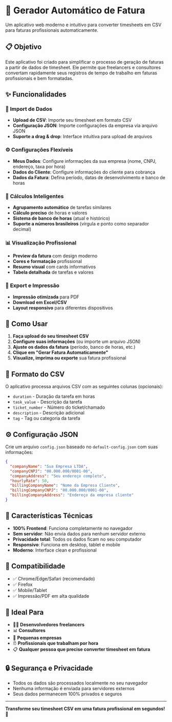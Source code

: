 # 🚀 Gerador Automático de Fatura

Um aplicativo web moderno e intuitivo para converter timesheets em CSV para faturas profissionais automaticamente.

## 📋 Objetivo

Este aplicativo foi criado para simplificar o processo de geração de faturas a partir de dados de timesheet. Ele permite que freelancers e consultores convertam rapidamente seus registros de tempo de trabalho em faturas profissionais e bem formatadas.

## ✨ Funcionalidades

### 📁 **Import de Dados**
- **Upload de CSV**: Importe seu timesheet em formato CSV
- **Configuração JSON**: Importe configurações da empresa via arquivo JSON
- **Suporte a drag & drop**: Interface intuitiva para upload de arquivos

### ⚙️ **Configurações Flexíveis**
- **Meus Dados**: Configure informações da sua empresa (nome, CNPJ, endereço, taxa por hora)
- **Dados do Cliente**: Configure informações do cliente para cobrança
- **Dados da Fatura**: Defina período, datas de desenvolvimento e banco de horas

### 🧮 **Cálculos Inteligentes**
- **Agrupamento automático** de tarefas similares
- **Cálculo preciso** de horas e valores
- **Sistema de banco de horas** (atual e histórico)
- **Suporte a números brasileiros** (vírgula e ponto como separador decimal)

### 📊 **Visualização Profissional**
- **Preview da fatura** com design moderno
- **Cores e formatação** profissional
- **Resumo visual** com cards informativos
- **Tabela detalhada** de tarefas e valores

### 💾 **Export e Impressão**
- **Impressão otimizada** para PDF
- **Download em Excel/CSV**
- **Layout responsivo** para diferentes dispositivos

## 🚀 Como Usar

1. **Faça upload do seu timesheet CSV**
2. **Configure suas informações** (ou importe um arquivo JSON)
3. **Ajuste os dados da fatura** (período, banco de horas, etc.)
4. **Clique em "Gerar Fatura Automaticamente"**
5. **Visualize, imprima ou exporte** sua fatura profissional

## 📝 Formato do CSV

O aplicativo processa arquivos CSV com as seguintes colunas (opcionais):
- `duration` - Duração da tarefa em horas
- `task_value` - Descrição da tarefa
- `ticket_number` - Número do ticket/chamado
- `description` - Descrição adicional
- `tag` - Tag ou categoria da tarefa

## ⚙️ Configuração JSON

Crie um arquivo `config.json` baseado no `default-config.json` com suas informações:

```json
{
  "companyName": "Sua Empresa LTDA",
  "companyCNPJ": "00.000.000/0001-00",
  "companyAddress": "Seu endereço completo",
  "hourlyRate": 50,
  "billingCompanyName": "Nome da Empresa Cliente",
  "billingCompanyCNPJ": "00.000.000/0001-00",
  "billingCompanyAddress": "Endereço da empresa cliente"
}
```

## 🌟 Características Técnicas

- **100% Frontend**: Funciona completamente no navegador
- **Sem servidor**: Não envia dados para nenhum servidor externo
- **Privacidade total**: Todos os dados ficam no seu computador
- **Responsivo**: Funciona em desktop, tablet e mobile
- **Moderno**: Interface clean e profissional

## 📱 Compatibilidade

- ✅ Chrome/Edge/Safari (recomendado)
- ✅ Firefox
- ✅ Mobile/Tablet
- ✅ Impressão/PDF em alta qualidade

## 🎯 Ideal Para

- 👨‍💻 **Desenvolvedores freelancers**
- 📊 **Consultores**
- 🏢 **Pequenas empresas**
- ⏰ **Profissionais que trabalham por hora**
- 📋 **Qualquer pessoa que precise converter timesheet em fatura**

## 🔒 Segurança e Privacidade

- Todos os dados são processados localmente no seu navegador
- Nenhuma informação é enviada para servidores externos
- Seus dados permanecem 100% privados e seguros

---

**Transforme seu timesheet CSV em uma fatura profissional em segundos!** 🚀